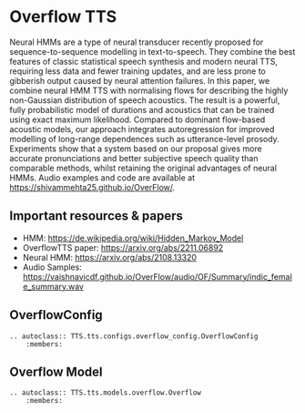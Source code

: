# Overflow TTS

Neural HMMs are a type of neural transducer recently proposed for
sequence-to-sequence modelling in text-to-speech. They combine the best features
of classic statistical speech synthesis and modern neural TTS, requiring less
data and fewer training updates, and are less prone to gibberish output caused
by neural attention failures. In this paper, we combine neural HMM TTS with
normalising flows for describing the highly non-Gaussian distribution of speech
acoustics. The result is a powerful, fully probabilistic model of durations and
acoustics that can be trained using exact maximum likelihood. Compared to
dominant flow-based acoustic models, our approach integrates autoregression for
improved modelling of long-range dependences such as utterance-level prosody.
Experiments show that a system based on our proposal gives more accurate
pronunciations and better subjective speech quality than comparable methods,
whilst retaining the original advantages of neural HMMs. Audio examples and code
are available at https://shivammehta25.github.io/OverFlow/.


## Important resources & papers
- HMM: https://de.wikipedia.org/wiki/Hidden_Markov_Model
- OverflowTTS paper: https://arxiv.org/abs/2211.06892
- Neural HMM: https://arxiv.org/abs/2108.13320
- Audio Samples: https://vaishnavicdf.github.io/OverFlow/audio/OF/Summary/indic_female_summary.wav


## OverflowConfig
```{eval-rst}
.. autoclass:: TTS.tts.configs.overflow_config.OverflowConfig
    :members:
```

## Overflow Model
```{eval-rst}
.. autoclass:: TTS.tts.models.overflow.Overflow
    :members:
```